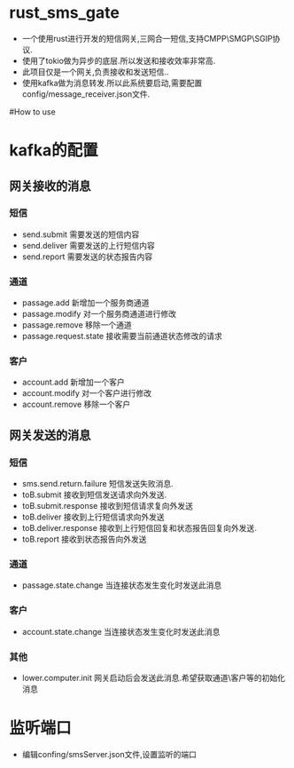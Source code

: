 # rust_sms_gate
- 一个使用rust进行开发的短信网关,三网合一短信,支持CMPP\SMGP\SGIP协议.
- 使用了tokio做为异步的底层.所以发送和接收效率非常高.
- 此项目仅是一个网关,负责接收和发送短信..
- 使用kafka做为消息转发.所以此系统要启动,需要配置config/message_receiver.json文件.

#How to use

# kafka的配置
## 网关接收的消息
### 短信
- send.submit 需要发送的短信内容
- send.deliver 需要发送的上行短信内容
- send.report 需要发送的状态报告内容

### 通道
- passage.add 新增加一个服务商通道
- passage.modify 对一个服务商通道进行修改
- passage.remove 移除一个通道
- passage.request.state 接收需要当前通道状态修改的请求

### 客户
- account.add 新增加一个客户
- account.modify 对一个客户进行修改
- account.remove 移除一个客户

## 网关发送的消息

### 短信
- sms.send.return.failure 短信发送失败消息.
- toB.submit 接收到短信发送请求向外发送.
- toB.submit.response 接收到短信请求复向外发送
- toB.deliver 接收到上行短信请求向外发送
- toB.deliver.response 接收到上行短信回复和状态报告回复向外发送.
- toB.report 接收到状态报告向外发送

### 通道
- passage.state.change 当连接状态发生变化时发送此消息

### 客户
- account.state.change 当连接状态发生变化时发送此消息

### 其他
- lower.computer.init 网关启动后会发送此消息.希望获取通道\客户等的初始化消息

# 监听端口
- 编辑confing/smsServer.json文件,设置监听的端口
